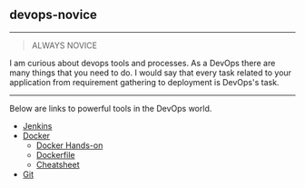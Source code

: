 
## devops-novice

---

> ALWAYS NOVICE  

I am curious about devops tools and processes. As a DevOps there are many things that you need to do. I would say that every task related to your application from requirement gathering to deployment is DevOps's task.

---

 Below are links to powerful tools in the DevOps world.

* [Jenkins](jenkins/jenkins.md)
* [Docker](docker/docker.md)
  - [Docker Hands-on](docker/docker-hands-on.md)
  - [Dockerfile](docker/dockerfile.md)
  - [Cheatsheet](docker/docker-cheat-sheet.md)
* [Git](git/git.md)

